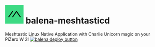 # <img src="meshtastic-logo.png" alt="meshtastic logo" width="60" /> balena-meshtasticd
Meshtastic Linux Native Application with Charlie Unicorn magic on your PiZero W 2! 
[![balena deploy button](https://www.balena.io/deploy.svg)](https://dashboard.balena-cloud.com/deploy?repoUrl=<https://github.com/SamEureka/balena-meshtasticd>)

